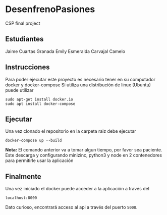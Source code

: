 # DesenfrenoPasiones
CSP final project

## Estudiantes

Jaime Cuartas Granada
Emily Esmeralda Carvajal Camelo

## Instrucciones

Para poder ejecutar este proyecto es necesario tener en su computador docker y docker-compose
Si utiliza una distribución de linux (Ubuntu) puede utilizar

```
sudo apt-get install docker.io
sudo apt install docker-compose
```

## Ejecutar

Una vez clonado el repositorio en la carpeta raiz debe ejecutar

```
docker-compose up --build
```
**Nota:**
El comando anterior va a tomar algun tiempo, por favor sea paciente.
Este descarga y configurando minizinc, python3 y node en 2 contenedores para permitirle usar la aplicación


## Finalmente
Una vez iniciado el docker puede acceder a la aplicación a través del

`localhost:8000`

Dato curioso, encontrará acceso al api a través del puerto `5000`.




